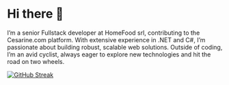 # Hi there 👋

I’m a senior Fullstack developer at HomeFood srl, contributing to the Cesarine.com platform. With extensive experience in .NET and C#, I’m passionate about building robust, scalable web solutions. Outside of coding, I’m an avid cyclist, always eager to explore new technologies and hit the road on two wheels.


[![GitHub Streak](https://streak-stats.demolab.com?user=ezu&theme=light&date_format=j%20M%5B%20Y%5D)](https://git.io/streak-stats)
